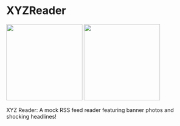 # XYZReader
<img src="https://cloud.githubusercontent.com/assets/13324542/17389331/35c1f23a-59b8-11e6-8890-f3406d098180.png" width="200">
<img src="https://cloud.githubusercontent.com/assets/13324542/17389332/35d182f4-59b8-11e6-8b16-6ff2f49a6af1.png" width="200">

XYZ Reader: A mock RSS feed reader featuring 
banner photos and shocking headlines!
